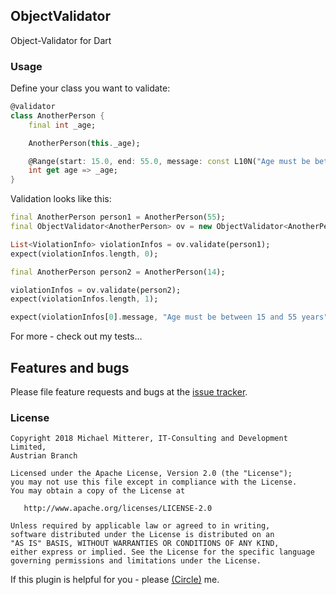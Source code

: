 ## ObjectValidator
Object-Validator for Dart

### Usage

Define your class you want to validate:

```dart
@validator
class AnotherPerson {
    final int _age;

    AnotherPerson(this._age);

    @Range(start: 15.0, end: 55.0, message: const L10N("Age must be between 15 and 55 years"))
    int get age => _age;
}
```

Validation looks like this:

```dart
final AnotherPerson person1 = AnotherPerson(55);
final ObjectValidator<AnotherPerson> ov = new ObjectValidator<AnotherPerson>();

List<ViolationInfo> violationInfos = ov.validate(person1);
expect(violationInfos.length, 0);

final AnotherPerson person2 = AnotherPerson(14);

violationInfos = ov.validate(person2);
expect(violationInfos.length, 1);

expect(violationInfos[0].message, "Age must be between 15 and 55 years");

```

For more - check out my tests...

## Features and bugs
Please file feature requests and bugs at the [issue tracker](https://github.com/MikeMitterer/objectvalidator.dart/issues).


### License

    Copyright 2018 Michael Mitterer, IT-Consulting and Development Limited,
    Austrian Branch

    Licensed under the Apache License, Version 2.0 (the "License");
    you may not use this file except in compliance with the License.
    You may obtain a copy of the License at

       http://www.apache.org/licenses/LICENSE-2.0

    Unless required by applicable law or agreed to in writing, 
    software distributed under the License is distributed on an 
    "AS IS" BASIS, WITHOUT WARRANTIES OR CONDITIONS OF ANY KIND, 
    either express or implied. See the License for the specific language 
    governing permissions and limitations under the License.
    
If this plugin is helpful for you - please [(Circle)](http://gplus.mikemitterer.at/) me.

[1]: https://github.com/MikeMitterer/objectvalidator.dart/issues